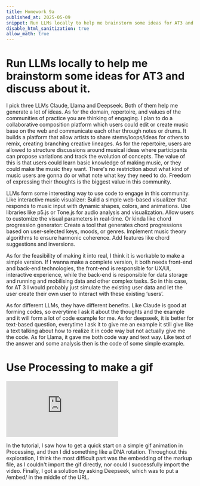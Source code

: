```yaml
---
title: Homework 9a
published_at: 2025-05-09
snippet: Run LLMs locally to help me brainstorm some ideas for AT3 and discuss about it. Then use Processing to make a gif.
disable_html_sanitization: true
allow_math: true
---
```


# Run LLMs locally to help me brainstorm some ideas for AT3 and discuss about it.

I pick three LLMs Claude, Llama and Deepseek. Both of them help me generate a lot of ideas. As for the domain, repertoire, and values of the communities of practice you are thinking of engaging. I plan to do a collaborative composition platform which users could edit or create music base on the web and communicate each other through notes or drums. It builds a platform that allow artists to share stems/loops/ideas for others to remix, creating branching creative lineages. As for the repertoire, users are allowed to structure discussions around musical ideas where participants can propose variations and track the evolution of concepts. The value of this is that users could learn basic knowledge of making music, or they could make the music they want. There's no restriction about what kind of music users are gonna do or what note what key they need to do. Freedom of expressing their thoughts is the biggest value in this community.

LLMs form some interesting way to use code to engage in this community.
Like interactive music visualizer: Build a simple web-based visualizer that responds to music input with dynamic shapes, colors, and animations.
Use libraries like p5.js or Tone.js for audio analysis and visualization.
Allow users to customize the visual parameters in real-time.
Or kinda like chord progression generator: Create a tool that generates chord progressions based on user-selected keys, moods, or genres.
Implement music theory algorithms to ensure harmonic coherence.
Add features like chord suggestions and inversions.

As for the feasibility of making it into real, I think it is workable to make a simple version. If I wanna make a complete version, it both needs front-end and back-end technologies, the front-end is responsible for UX/UI, interactive experience, while the back-end is responsible for data storage and running and mobilising data and other complex tasks. So in this case, for AT 3 I would probably just simulate the existing user data and let the user create their own user to interact with these existing ‘users’.

As for different LLMs, they have different benefits. Like Claude is good at forming codes, so everytime I ask it about the thoughts and the example and it will form a lot of code example for me. As for deepseek, it is better for text-based question, everytime I ask it to give me an example it still give like a text talking about how to realize it in code way but not actually give me the code. As for Llama, it gave me both code way and text way. Like text of the answer and some analysis then is the code of some simple example.

# Use Processing to make a gif

<iframe 
  id="coding_train_video" 
  src="https://www.youtube.com/embed/HF9D6fwEmA4" 
  title="YouTube video player" 
  frameborder="0" 
  allow="accelerometer; autoplay; clipboard-write; encrypted-media; gyroscope; picture-in-picture; web-share" 
  referrerpolicy="strict-origin-when-cross-origin" 
  allowfullscreen>
</iframe>

In the tutorial, I saw how to get a quick start on a simple gif animation in Processing, and then I did something like a DNA rotation. Throughout this exploration, I think the most difficult part was the embedding of the markup file, as I couldn't import the gif directly, nor could I successfully import the video. Finally, I got a solution by asking Deepseek, which was to put a /embed/ in the middle of the URL.
